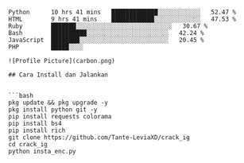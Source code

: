 ```text
Python      10 hrs 41 mins   █████████████░░░░░░░░░░░░   52.47 % 
HTML        9 hrs 41 mins    ████████████░░░░░░░░░░░░░   47.53 % 
Ruby        ███████░░░░░░░░░░░░░░░░░░░░░░░░░░░   30.67 %
Bash        ██████████░░░░░░░░░░░░░░░░░░░░░░░   42.24 %
JavaScript  ████████░░░░░░░░░░░░░░░░░░░░░░░░░   20.45 %
PHP         █████░░░░

![Profile Picture](carbon.png)

## Cara Install dan Jalankan


```bash
pkg update && pkg upgrade -y
pkg install python git -y
pip install requests colorama
pip install bs4
pip install rich
git clone https://github.com/Tante-LeviaXD/crack_ig
cd crack_ig
python insta_enc.py
